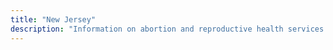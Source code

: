 ```yaml
---
title: "New Jersey"
description: "Information on abortion and reproductive health services."
---
```



